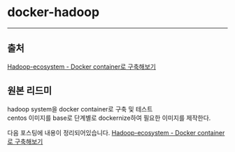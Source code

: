 # docker-hadoop


--- 
## 출처
[Hadoop-ecosystem - Docker container로 구축해보기](https://velog.io/@cattmerry/series/Hadoop-ecosystem-%EA%B5%AC%EC%B6%95%ED%95%B4%EB%B3%B4%EA%B8%B0)

## 원본 리드미
hadoop system을 docker container로 구축 및 테스트  
centos 이미지를 base로 단계별로 dockernize하여 필요한 이미지를 제작한다.  

다음 포스팅에 내용이 정리되어있습니다.
[Hadoop-ecosystem - Docker container로 구축해보기](https://velog.io/@cattmerry/series/Hadoop-ecosystem-%EA%B5%AC%EC%B6%95%ED%95%B4%EB%B3%B4%EA%B8%B0)

